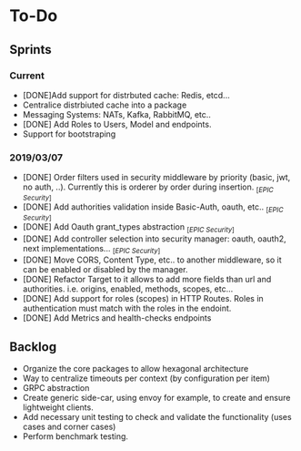 # To-Do

## Sprints

### Current

- [DONE]Add support for distrbuted cache: Redis, etcd...
- Centralice distrbiuted cache into a package
- Messaging Systems: NATs, Kafka, RabbitMQ, etc..
- [DONE] Add Roles to Users, Model and endpoints.
- Support for bootstraping

### 2019/03/07

- [DONE] Order filters used in security middleware by priority (basic, jwt, no auth, ..). Currently this is orderer by order during insertion. <sub>[*EPIC Security*]<sub>
- [DONE] Add authorities validation inside Basic-Auth, oauth, etc.. <sub>[*EPIC Security*]<sub> 
- [DONE] Add Oauth grant_types abstraction <sub>[*EPIC Security*]<sub>
- [DONE] Add controller selection into security manager: oauth, oauth2, next implementations...  <sub>[*EPIC Security*]<sub>
- [DONE] Move CORS, Content Type, etc.. to another middleware, so it can be enabled or disabled by the manager.
- [DONE] Refactor Target to it allows to add more fields than url and authorities. i.e. origins, enabled, methods, scopes, etc...
- [DONE] Add support for roles (scopes) in HTTP Routes. Roles in authentication must match with the roles in the endoint.
- [DONE] Add Metrics and health-checks endpoints

## Backlog

- Organize the core packages to allow hexagonal architecture
- Way to centralize timeouts per context (by configuration per item)
- GRPC abstraction
- Create generic side-car, using envoy for example, to create and ensure lightweight clients.
- Add necessary unit testing to check and validate the functionality (uses cases and corner cases)
- Perform benchmark testing.